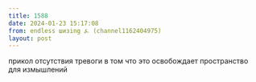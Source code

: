 ```yaml
---
title: 1588
date: 2024-01-23 15:17:08
from: endless шизing ⍼ (channel1162404975)
layout: post
---
```


прикол отсутствия тревоги в том что это освобождает пространство для измышлений
